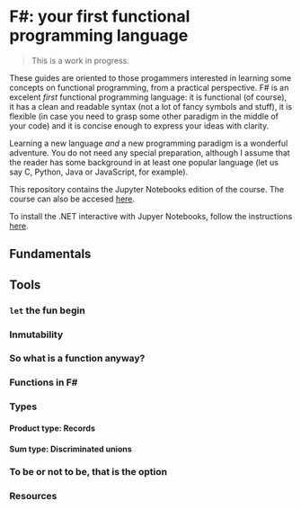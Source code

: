 # F#: your first functional programming language

> This is a work in progress.

These guides are oriented to those progammers interested in learning some concepts on functional programming, 
from a practical perspective. F\# is an excelent _first_ functional programming language: it is functional (of course), 
it has a clean and readable syntax (not a lot of fancy symbols and stuff), it is flexible (in case you need to grasp 
some other paradigm in the middle of your code) and it is concise enough to express your ideas with clarity. 

Learning a new language _and_ a new programming paradigm is a wonderful adventure. You do not need any special preparation, 
although I assume that the reader has some background in at least one popular language (let us say C, Python, Java or JavaScript, for example). 

This repository contains the Jupyter Notebooks edition of the course. The course can also be accesed [here](https://flavio.colavecchia.net/blog/).

To install the .NET interactive with Jupyer Notebooks, follow the instructions [here](https://github.com/dotnet/interactive/blob/main/docs/NotebookswithJupyter.md). 

## Fundamentals

## Tools

### `let` the fun begin 


### Inmutability

### So what is a function anyway?

### Functions in F\# 

### Types 

#### Product type: Records

#### Sum type: Discriminated unions

### To be or not to be, that is the option 

### Resources

